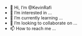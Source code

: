 - 👋 Hi, I’m @KevinRafi
- 👀 I’m interested in ...
- 🌱 I’m currently learning ...
- 💞️ I’m looking to collaborate on ...
- 📫 How to reach me ...

<!---
KevinRafi/KevinRafi is a ✨ special ✨ repository because its `README.md` (this file) appears on your GitHub profile.
You can click the Preview link to take a look at your changes.
--->
